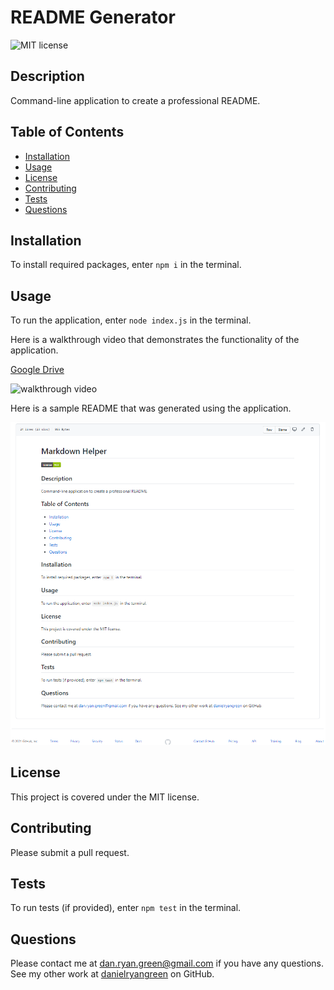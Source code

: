 # README Generator
  ![MIT license](https://img.shields.io/badge/license-MIT-green)
  ## Description
  Command-line application to create a professional README.
  ## Table of Contents
  * [Installation](#installation)
  * [Usage](#usage)
  * [License](#license)
  * [Contributing](#contributing)
  * [Tests](#tests)
  * [Questions](#questions)
  ## Installation
  To install required packages, enter `npm i` in the terminal.
  ## Usage
  To run the application, enter `node index.js` in the terminal.

  Here is a walkthrough video that demonstrates the functionality of the application.

  [Google Drive](https://drive.google.com/file/d/1_pAM6XwOCRB02CzHm4G1Vh3vxuPq9NC9/view?usp=sharing)

  ![walkthrough video](assets/ReadmeGenerator.gif)
  
  Here is a sample README that was generated using the application.
  
  ![sample README](assets/SampleREADME.png)
  ## License
  This project is covered under the MIT license.
  ## Contributing
  Please submit a pull request.
  ## Tests
  To run tests (if provided), enter `npm test` in the terminal.
  ## Questions
  Please contact me at dan.ryan.green@gmail.com if you have any questions. See my other work at [danielryangreen](https://github.com/danielryangreen/) on GitHub.
  